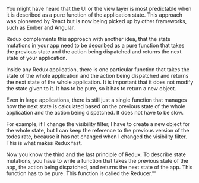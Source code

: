 

You might have heard that the UI or the view layer is most predictable when it is described as a pure function of the application state. This approach was pioneered by React but is now being picked up by other frameworks, such as Ember and Angular.

Redux complements this approach with another idea, that the state mutations in your app need to be described as a pure function that takes the previous state and the action being dispatched and returns the next state of your application.

Inside any Redux application, there is one particular function that takes the state of the whole application and the action being dispatched and returns the next state of the whole application. It is important that it does not modify the state given to it. It has to be pure, so it has to return a new object.

Even in large applications, there is still just a single function that manages how the next state is calculated based on the previous state of the whole application and the action being dispatched. It does not have to be slow.

For example, if I change the visibility filter, I have to create a new object for the whole state, but I can keep the reference to the previous version of the todos rate, because it has not changed when I changed the visibility filter. This is what makes Redux fast.

Now you know the third and the last principle of Redux. To describe state mutations, you have to write a function that takes the previous state of the app, the action being dispatched, and returns the next state of the app. This function has to be pure. This function is called the Reducer.""